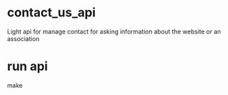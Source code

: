 # contact_us_api

Light api for manage contact for asking information about the website or an association

# run api
make

